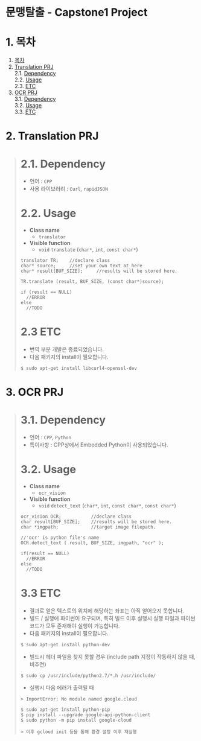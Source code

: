 # 문맹탈출 - Capstone1 Project  

# 1. 목차  
1. [목차](#1---)
2. [Translation PRJ](#2-translation-prj)  
2.1. [Dependency](#21-dependency)  
2.2. [Usage](#22-usage)  
2.3. [ETC](#23-etc)  
3. [OCR PRJ](#3-ocr-prj)  
3.1. [Dependency](#31-dependency)  
3.2. [Usage](#32-usage)  
3.3. [ETC](#33-etc)  

# 2. Translation PRJ
> # 2.1. Dependency
> * 언어 : `CPP`  
> * 사용 라이브러리 : `Curl`, `rapidJSON`  
>  
> # 2.2. Usage
> * __Class name__
>   * `translator`  
> * __Visible function__ 
>   * `void` `translate` (`char*`, `int`, `const char*`)
>
> ```
> translator TR;    //declare class
> char* source;     //set your own text at here
> char* result[BUF_SIZE];     //results will be stored here.
> 
> TR.translate (result, BUF_SIZE, (const char*)source);
>
> if (result == NULL)
>   //ERROR
> else
>   //TODO
> ```
> # 2.3 ETC
> * 번역 부분 개발은 종료되었습니다.
> * 다음 패키지의 install이 필요합니다.
> ```
> $ sudo apt-get install libcurl4-openssl-dev



# 3. OCR PRJ
> # 3.1. Dependency
> * 언어 : `CPP`, `Python`  
> * 특이사항 : CPP상에서 Embedded Python이 사용되었습니다.  
>  
> # 3.2. Usage
> * __Class name__
>   * `ocr_vision`  
> * __Visible function__ 
>   * `void` `detect_text` (`char*`, `int`, `const char*`, `const char*`)
>
> ```
> ocr_vision OCR;           //declare class
> char result[BUF_SIZE];    //results will be stored here.
> char *imgpath;            //target image filepath.
>
> //'ocr' is python file's name
> OCR.detect_text ( result, BUF_SIZE, imgpath, "ocr" );
>
> if(result == NULL)
>   //ERROR
> else
>   //TODO
> ```
> # 3.3 ETC
> * 결과로 얻은 텍스트의 위치에 해당하는 좌표는 아직 얻어오지 못합니다.
> * 빌드 / 실행에 파이썬이 요구되며, 특히 빌드 이후 실행시 실행 파일과 파이썬 코드가 모두 존재해야 실행이 가능합니다.  
> * 다음 패키지의 install이 필요합니다.
> ```
> $ sudo apt-get install python-dev
> ```
> * 빌드시 헤더 파일을 찾지 못할 경우 (include path 지정이 작동하지 않을 때, 비추천)
> ```
> $ sudo cp /usr/include/python2.7/*.h /usr/include/
> ```
> * 실행시 다음 에러가 출력될 때
> ```
> > ImportError: No module named google.cloud
> 
> $ sudo apt-get install python-pip
> $ pip install --upgrade google-api-python-client
> $ sudo python -m pip install google-cloud
> 
> > 이후 gcloud init 등을 통해 환경 설정 이후 재실행
> ```
> 
